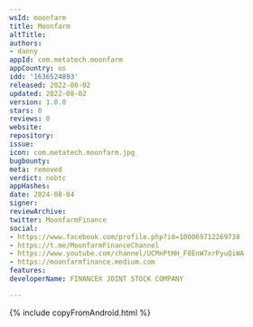 ```yaml
---
wsId: moonfarm
title: Moonfarm
altTitle: 
authors:
- danny
appId: com.metatech.moonfarm
appCountry: us
idd: '1636524893'
released: 2022-08-02
updated: 2022-08-02
version: 1.0.0
stars: 0
reviews: 0
website: 
repository: 
issue: 
icon: com.metatech.moonfarm.jpg
bugbounty: 
meta: removed
verdict: nobtc
appHashes: 
date: 2024-08-04
signer: 
reviewArchive: 
twitter: MoonfarmFinance
social:
- https://www.facebook.com/profile.php?id=100069712269738
- https://t.me/MoonfarmFinanceChannel
- https://www.youtube.com/channel/UCMnPtHH_F8EnW7xrPyuQiWA
- https://moonfarmfinance.medium.com
features: 
developerName: FINANCEX JOINT STOCK COMPANY

---
```


{% include copyFromAndroid.html %}